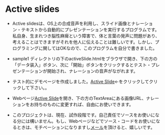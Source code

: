 # Active slides

* Active slidesは、OS上の合成音声を利用し、スライド画像とナレーション・テキストから自動的にプレゼンテーションを実行するプログラムです。私自身、生まれつき脳性麻痺という障害で、体と言葉の発声に問題があり、考えることはできますがそれを他人に伝えることは難しいです。しかし、プログラミングに関してはOKなので、このプログラムを自分で書きました。

* sample1 ディレクトリの下のactiveSlide.htmlをブラウザで開き、下の方の「データ装入」ボタン、次に「開始」ボタンをクリックするとテスト・プレゼンテーションが開始され、ナレーションの音声がながれます。
* テスト的にデモページを作成しました。[Active Slide](https://sites.google.com/site/isamush01/active-slides-%E6%94%AF%E6%8F%B4%E3%83%84%E3%83%BC%E3%83%AB)←をクリックしてクリックして下さい。。  

* Webページ[Active Slide](https://sites.google.com/site/isamush01/active-slides-%E6%94%AF%E6%8F%B4%E3%83%84%E3%83%BC%E3%83%AB)を開き、下の方のTextAreaにある画像URL、ナレーションをお持ちのものに変更すれば、自由にお使いできます。

* このプロジェクトは、現在、試作段階です。自己責任でソースをお使いになる分には構いません。もし、Webページなどでソース・コードをお使いになるときは、モチベーションになりますし[メール](mailto:isamu@gmail.com)を頂けると、嬉しいです。

